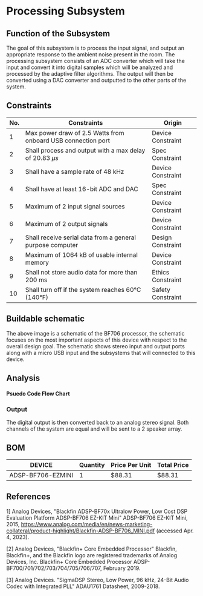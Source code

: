 # Processing Subsystem

## Function of the Subsystem

The goal of this subsystem is to process the input signal, and output an appropriate response to the ambient noise present in the room. The processing subsystem consists of an ADC converter which will take the input and convert it into digital samples which will be analyzed and processed by the adaptive filter algorithms. The output will then be converted using a DAC converter and outputted to the other parts of the system.

## Constraints

| No. | Constraints                                                           | Origin            |
| --- | --------------------------------------------------------------------- | ----------------- |
| 1   | Max power draw of 2.5 Watts from onboard USB connection port          | Device Constraint |
| 2   | Shall process and output with a max delay of 20.83 $\mu s$            | Spec Constraint   |
| 3   | Shall have a sample rate of 48 kHz                                    | Device Constraint |
| 4   | Shall have at least 16-bit ADC and DAC                                | Spec Constraint   |
| 5   | Maximum of 2 input signal sources                                     | Device Constraint |
| 6   | Maximum of 2 output signals                                           | Device Constraint |
| 7   | Shall receive serial data from a general purpose computer             | Design Constraint |
| 8   | Maximum of 1064 kB of usable internal memory                          | Device Constraint |
| 9   | Shall not store audio data for more than 200 ms                       | Ethics Constraint |
| 10  | Shall turn off if the system reaches 60°C (140°F)                     | Safety Constraint |

## Buildable schematic 


The above image is a schematic of the BF706 processor, the schematic focuses on the most important aspects of this device with respect to the overall design goal. The schematic shows stereo input and output ports along with a micro USB input and the subsystems that will connected to this device.  
## Analysis

#### Psuedo Code Flow Chart




### Output 

The digital output is then converted back to an analog stereo signal. Both channels of the system are equal and will be sent to a 2 speaker array. 

## BOM
| DEVICE            | Quantity | Price Per Unit | Total Price |
| ----------------- | -------- | -------------- | ----------- |
| ADSP-BF706-EZMINI | 1        | $88.31         | $88.31      |

## References

1] Analog Devices, "Blackfin ADSP-BF70x Ultralow Power, Low Cost DSP Evaluation Platform ADSP-BF706 EZ-KIT Mini" ADSP-BF706 EZ-KIT Mini, 2015, https://www.analog.com/media/en/news-marketing-collateral/product-highlight/Blackfin-ADSP-BF706_MINI.pdf (accessed Apr. 4, 2023).

[2] Analog Devices, "Blackfin+ Core Embedded Processor" Blackfin, Blackfin+, and the Blackfin logo are registered trademarks of Analog Devices, Inc. Blackfin+ Core Embedded Processor ADSP-BF700/701/702/703/704/705/706/707, February 2019.

[3] Analog Devices. "SigmaDSP Stereo, Low Power, 96 kHz, 24-Bit Audio Codec with Integrated PLL" ADAU1761 Datasheet, 2009-2018.

